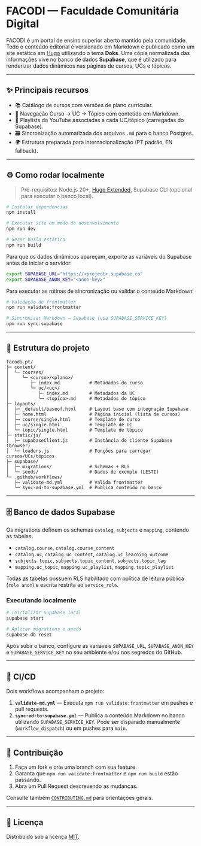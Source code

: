 # FACODI — Faculdade Comunitária Digital

FACODI é um portal de ensino superior aberto mantido pela comunidade. Todo o conteúdo editorial é versionado em Markdown e publicado como um site estático em [Hugo](https://gohugo.io) utilizando o tema **Doks**. Uma cópia normalizada das informações vive no banco de dados **Supabase**, que é utilizado para renderizar dados dinâmicos nas páginas de cursos, UCs e tópicos.

---

## ✨ Principais recursos

- 📚 Catálogo de cursos com versões de plano curricular.
- 🧭 Navegação Curso → UC → Tópico com conteúdo em Markdown.
- 🎥 Playlists do YouTube associadas a cada UC/tópico (carregadas do Supabase).
- 🗃️ Sincronização automatizada dos arquivos `.md` para o banco Postgres.
- 🌍 Estrutura preparada para internacionalização (PT padrão, EN fallback).

---

## ⚙️ Como rodar localmente

> Pré-requisitos: Node.js 20+, [Hugo Extended](https://gohugo.io/installation/), Supabase CLI (opcional para executar o banco local).

```bash
# Instalar dependências
npm install

# Executar site em modo de desenvolvimento
npm run dev

# Gerar build estática
npm run build
```

Para que os dados dinâmicos apareçam, exporte as variáveis do Supabase antes de iniciar o servidor:

```bash
export SUPABASE_URL="https://<project>.supabase.co"
export SUPABASE_ANON_KEY="<anon-key>"
```

Para executar as rotinas de sincronização ou validar o conteúdo Markdown:

```bash
# Validação de frontmatter
npm run validate:frontmatter

# Sincronizar Markdown → Supabase (usa SUPABASE_SERVICE_KEY)
npm run sync:supabase
```

---

## 📂 Estrutura do projeto

```
facodi.pt/
├─ content/
│  └─ courses/
│     └─ <curso>/<plano>/
│        ├─ index.md           # Metadados do curso
│        └─ uc/<uc>/
│           ├─ index.md        # Metadados da UC
│           └─ <topico>.md     # Metadados do tópico
├─ layouts/
│  ├─ _default/baseof.html     # Layout base com integração Supabase
│  ├─ home.html                # Página inicial (lista de cursos)
│  ├─ course/single.html       # Template de curso
│  ├─ uc/single.html           # Template de UC
│  └─ topic/single.html        # Template de tópico
├─ static/js/
│  ├─ supabaseClient.js        # Instância do cliente Supabase (browser)
│  └─ loaders.js               # Funções para carregar cursos/UCs/tópicos
├─ supabase/
│  ├─ migrations/              # Schemas + RLS
│  └─ seeds/                   # Dados de exemplo (LESTI)
└─ .github/workflows/
   ├─ validate-md.yml          # Valida frontmatter
   └─ sync-md-to-supabase.yml  # Publica conteúdo no banco
```

---

## 🗄️ Banco de dados Supabase

Os migrations definem os schemas `catalog`, `subjects` e `mapping`, contendo as tabelas:

- `catalog.course`, `catalog.course_content`
- `catalog.uc`, `catalog.uc_content`, `catalog.uc_learning_outcome`
- `subjects.topic`, `subjects.topic_content`, `subjects.topic_tag`
- `mapping.uc_topic`, `mapping.uc_playlist`, `mapping.topic_playlist`

Todas as tabelas possuem RLS habilitado com política de leitura pública (`role anon`) e escrita restrita ao `service_role`.

### Executando localmente

```bash
# Inicializar Supabase local
supabase start

# Aplicar migrations e seeds
supabase db reset
```

Após subir o banco, configure as variáveis `SUPABASE_URL`, `SUPABASE_ANON_KEY` e `SUPABASE_SERVICE_KEY` no seu ambiente e/ou nos segredos do GitHub.

---

## 🧪 CI/CD

Dois workflows acompanham o projeto:

1. **`validate-md.yml`** — Executa `npm run validate:frontmatter` em pushes e pull requests.
2. **`sync-md-to-supabase.yml`** — Publica o conteúdo Markdown no banco utilizando `SUPABASE_SERVICE_KEY`. Pode ser disparado manualmente (`workflow_dispatch`) ou em pushes para `main`.

---

## 🤝 Contribuição

1. Faça um fork e crie uma branch com sua feature.
2. Garanta que `npm run validate:frontmatter` e `npm run build` estão passando.
3. Abra um Pull Request descrevendo as mudanças.

Consulte também [`CONTRIBUTING.md`](./CONTRIBUTING.md) para orientações gerais.

---

## 📜 Licença

Distribuído sob a licença [MIT](./LICENSE).

